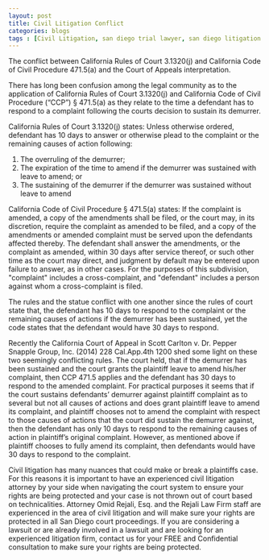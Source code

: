 ```yaml
---
layout: post
title: Civil Litigation Conflict 
categories:	blogs
tags : [Civil Litigation, san diego trial lawyer, san diego litigation attorney, demurrers, time to respond to demurrers, san diego litigation attorney]
---
```



The conflict between California Rules of Court 3.1320(j) and California Code of Civil Procedure 471.5(a) and the Court of Appeals interpretation.

There has long been confusion among the legal community as to the application of California Rules of Court 3.1320(j) and California Code of Civil Procedure (“CCP”) § 471.5(a) as they relate to the time a defendant has to respond to a complaint following the courts decision to sustain its demurrer. 

California Rules of Court 3.1320(j) states:  Unless otherwise ordered, defendant has 10 days to answer or otherwise plead to the complaint or the remaining causes of action following:

1. The overruling of the demurrer;
2. The expiration of the time to amend if the demurrer was sustained with leave to amend; or
3. The sustaining of the demurrer if the demurrer was sustained without leave to amend

California Code of Civil Procedure § 471.5(a) states: If the complaint is amended, a copy of the amendments shall be filed, or the court may, in its discretion, require the complaint as amended to be filed, and a copy of the amendments or amended complaint must be served upon the defendants affected thereby. The defendant shall answer the amendments, or the complaint as amended, within 30 days after service thereof, or such other time as the court may direct, and judgment by default may be entered upon failure to answer, as in other cases. For the purposes of this subdivision, "complaint" includes a cross-complaint, and "defendant" includes a person against whom a cross-complaint is filed.

The rules and the statue conflict with one another since the rules of court state that, the defendant has 10 days to respond to the complaint or the remaining causes of actions if the demurrer has been sustained, yet the code states that the defendant would have 30 days to respond.  

Recently the California Court of Appeal in Scott Carlton v. Dr. Pepper Snapple Group, Inc. (2014) 228 Cal.App.4th 1200 shed some light on these two seemingly conflicting rules. 
The court held, that if the demurrer has been sustained and the court grants the plaintiff leave to amend his/her complaint, then CCP 471.5 applies and the defendant has 30 days to respond to the amended complaint. 
For practical purposes it seems that if the court sustains defendants’ demurrer against plaintiff complaint as to several but not all causes of actions and does grant plaintiff leave to amend its complaint, and plaintiff chooses not to amend the complaint with respect to those causes of actions that the court did sustain the demurrer against, then the defendant has only 10 days to respond to the remaining causes of action in plaintiff’s original complaint. However, as mentioned above if plaintiff chooses to fully amend its complaint, then defendants would have 30 days to respond to the complaint. 

Civil litigation has many nuances that could make or break a plaintiffs case. For this reasons it is important to have an experienced civil litigation attorney by your side when navigating the court system to ensure your rights are being protected and your case is not thrown out of court based on technicalities. Attorney Omid Rejali, Esq. and the Rejali Law Firm staff are experienced in the area of civil litigation and will make sure your rights are protected in all San Diego court proceedings. If you are considering a lawsuit or are already involved in a lawsuit and are looking for an experienced litigation firm, contact us for your FREE and Confidential consultation to make sure your rights are being protected. 
